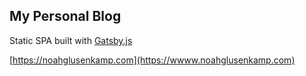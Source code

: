 ## My Personal Blog

Static SPA built with [Gatsby.js](http://www.gatsbyjs.com)

[https://noahglusenkamp.com](https://wwww.noahglusenkamp.com)
